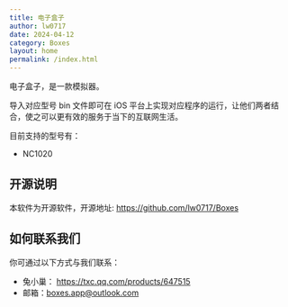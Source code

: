 ```yaml
---
title: 电子盒子
author: lw0717
date: 2024-04-12
category: Boxes
layout: home
permalink: /index.html
---
```


电子盒子，是一款模拟器。

导入对应型号 bin 文件即可在 iOS 平台上实现对应程序的运行，让他们两者结合，使之可以更有效的服务于当下的互联网生活。

目前支持的型号有：

- NC1020

## 开源说明

本软件为开源软件，开源地址: <https://github.com/lw0717/Boxes>

## 如何联系我们

你可通过以下方式与我们联系：

- 兔小巢： <https://txc.qq.com/products/647515>
- 邮箱：<boxes.app@outlook.com>
